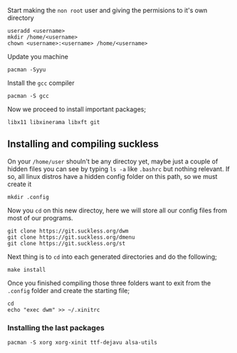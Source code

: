 Start making the `non root` user and giving the permisions to it's own directory

    useradd <username>
    mkdir /home/<username>
    chown <username>:<username> /home/<username>

Update you machine

    pacman -Syyu

Install the `gcc` compiler

    pacman -S gcc

Now we proceed to install important packages;

    libx11 libxinerama libxft git

## Installing and compiling suckless

On your `/home/user` shouln't be any directoy yet, maybe just a couple of hidden files you can see by typing `ls -a` like `.bashrc` but nothing relevant. If so, all linux distros have a hidden config folder on this path, so we must create it

    mkdir .config

Now you `cd` on this new directoy, here we will store all our config files from most of our programs.

    git clone https://git.suckless.org/dwm 
    git clone https://git.suckless.org/dmenu 
    git clone https://git.suckless.org/st

Next thing is to `cd` into each generated directories and do the following;

    make install

Once you finished compiling those three folders want to exit from the `.config` folder and create the starting file;

    cd
    echo "exec dwm" >> ~/.xinitrc

### Installing the last packages

    pacman -S xorg xorg-xinit ttf-dejavu alsa-utils
